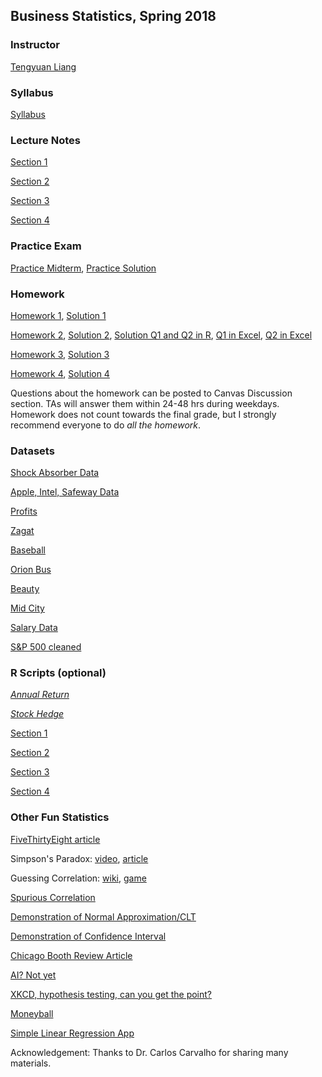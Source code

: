 ## Business Statistics, Spring 2018

### Instructor
[Tengyuan Liang](http://faculty.chicagobooth.edu/Tengyuan.Liang/)

### Syllabus
[Syllabus](Syllabus.pdf)

### Lecture Notes

[Section 1](Lecture/Section1.pdf)

[Section 2](Lecture/Section2.pdf)

[Section 3](Lecture/Section3.pdf)

[Section 4](Lecture/Section4.pdf)

### Practice Exam

[Practice Midterm](Homework/practice_midterm.pdf), [Practice Solution](Homework/practice_midterm_solution.pdf)

### Homework

[Homework 1](Homework/HW1.pdf), [Solution 1](Homework/HW1_sol.pdf)

[Homework 2](Homework/HW2.pdf), [Solution 2](Homework/HW2_sol.pdf), [Solution Q1 and Q2 in R](Homework/HW2-TA.pdf), [Q1 in Excel](Homework/Question1.xlsx), [Q2 in Excel](Homework/Question2.xlsx)

[Homework 3](Homework/HW3.pdf), [Solution 3](Homework/HW3_sol.pdf)

[Homework 4](Homework/HW4.pdf), [Solution 4](Homework/HW4_sol.pdf)

Questions about the homework can be posted to Canvas Discussion section. TAs will answer
them within 24-48 hrs during weekdays. Homework does not count towards the final grade, but I strongly recommend everyone to do *all the homework*.


### Datasets

[Shock Absorber Data](Datasets/shock.csv)

[Apple, Intel, Safeway Data](Datasets/Apple_Intel_Safeway.xls)

[Profits](Datasets/Profits.csv)

[Zagat](Datasets/zagat.csv)

[Baseball](Datasets/RunsPerGame.csv)

[Orion Bus](Datasets/Orion.xls)

[Beauty](Datasets/BeautyData.csv)

[Mid City](Datasets/MidCity.csv)

[Salary Data](Datasets/SalaryData.xls)

[S&P 500 cleaned](Datasets/SP500.csv)



### R Scripts (optional)

[*Annual Return*](Lecture/AnnualReturn.html)

[*Stock Hedge*](Lecture/StockHedge.html)

[Section 1](Rscript/Section1.R)

[Section 2](Rscript/Section2.R)

[Section 3](Rscript/Section3.R)

[Section 4](Rscript/Section4.R)

<!-- [Section 5](Rscript/Section5.R) -->


### Other Fun Statistics

[FiveThirtyEight article](http://fivethirtyeight.com/features/why-fivethirtyeight-gave-trump-a-better-chance-than-almost-anyone-else/)

Simpson's Paradox: [video](https://www.youtube.com/watch?v=ebEkn-BiW5k), [article](http://vudlab.com/simpsons/)

Guessing Correlation: [wiki](https://en.wikipedia.org/wiki/Guess_the_Correlation), [game](http://guessthecorrelation.com/)

[Spurious Correlation](http://www.tylervigen.com/spurious-correlations)

[Demonstration of Normal Approximation/CLT](https://gallery.shinyapps.io/CLT_mean/)

[Demonstration of Confidence Interval](https://shiny.rit.albany.edu/stat/confidence/)

[Chicago Booth Review Article](http://review.chicagobooth.edu/economics/2016/video/why-cant-we-close-gender-gap)

[AI? Not yet](https://medium.com/@mijordan3/artificial-intelligence-the-revolution-hasnt-happened-yet-5e1d5812e1e7)

[XKCD, hypothesis testing, can you get the point?](https://xkcd.com/882/)

[Moneyball](https://www.youtube.com/watch?v=yGf6LNWY9AI)

[Simple Linear Regression App](https://venkadeshwarank.shinyapps.io/Linear_Regression_Simulation/)

Acknowledgement: Thanks to Dr. Carlos Carvalho for sharing many materials.

<!-- You can use the [editor on GitHub](https://github.com/tyliang/BUS41000/edit/master/README.md) to maintain and preview the content for your website in Markdown files.

Whenever you commit to this repository, GitHub Pages will run [Jekyll](https://jekyllrb.com/) to rebuild the pages in your site, from the content in your Markdown files.

### Markdown

Markdown is a lightweight and easy-to-use syntax for styling your writing. It includes conventions for

```markdown
Syntax highlighted code block

# Header 1
## Header 2
### Header 3

- Bulleted
- List

1. Numbered
2. List

**Bold** and _Italic_ and `Code` text

[Link](url) and ![Image](src)
```

```r
# Generate 5000 worlds, each simulate 20 years
returns = matrix(rnorm(n = 5000*20, mean = 6, sd = 15),
                 nrow = 5000, ncol=20)/100
total_wealth = apply(1+returns, 1, prod)
# Plotting
d = density(total_wealth)
plot(d, xlab="total wealth in $", ylab = "density",
      main = "Total wealth in 20 years", xlim = c(0,20))
abline(v = mean(total_wealth), col = 'red', lty=2)
abline(v = median(total_wealth), col = 'blue', lty=2)
legend("topright",
  legend = c(paste("mean ", round(mean(total_wealth),2)),
        paste("median ", round(median(total_wealth),2))),
       col = c('red', 'blue'), lty = c(2,2))
```


For more details see [GitHub Flavored Markdown](https://guides.github.com/features/mastering-markdown/).

### Jekyll Themes

Your Pages site will use the layout and styles from the Jekyll theme you have selected in your [repository settings](https://github.com/tyliang/BUS41000/settings). The name of this theme is saved in the Jekyll `_config.yml` configuration file.

### Support or Contact

Having trouble with Pages? Check out our [documentation](https://help.github.com/categories/github-pages-basics/) or [contact support](https://github.com/contact) and we’ll help you sort it out. -->
